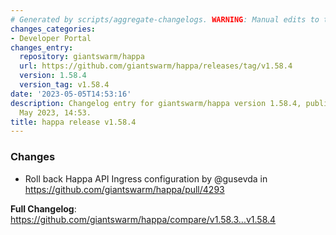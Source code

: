 ```yaml
---
# Generated by scripts/aggregate-changelogs. WARNING: Manual edits to this files will be overwritten.
changes_categories:
- Developer Portal
changes_entry:
  repository: giantswarm/happa
  url: https://github.com/giantswarm/happa/releases/tag/v1.58.4
  version: 1.58.4
  version_tag: v1.58.4
date: '2023-05-05T14:53:16'
description: Changelog entry for giantswarm/happa version 1.58.4, published on 05
  May 2023, 14:53.
title: happa release v1.58.4
---
```


<!-- Release notes generated using configuration in .github/release.yml at main -->

### Changes
* Roll back Happa API Ingress configuration by @gusevda in https://github.com/giantswarm/happa/pull/4293


**Full Changelog**: https://github.com/giantswarm/happa/compare/v1.58.3...v1.58.4
